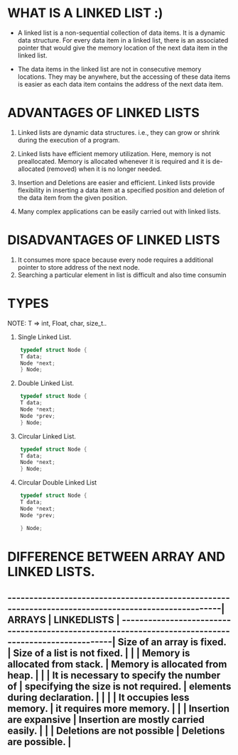# WHAT IS A LINKED LIST :)

- A linked list is a non-sequential collection of data items. It is a dynamic data structure. 
For every data item in a linked list, there is an associated pointer that would give the 
memory location of the next data item in the linked list.

- The data items in the linked list are not in consecutive memory locations. They may be 
anywhere, but the accessing of these data items is easier as each data item contains 
the address of the next data item.

# ADVANTAGES OF LINKED LISTS

1. Linked lists are dynamic data structures. i.e., they can grow or shrink during 
the execution of a program.

2. Linked lists have efficient memory utilization. Here, memory is not preallocated. Memory is allocated whenever it is required and it is de-allocated (removed) when it is no longer needed.

3. Insertion and Deletions are easier and efficient. Linked lists provide flexibility 
in inserting a data item at a specified position and deletion of the data item 
from the given position.

4. Many complex applications can be easily carried out with linked lists.

# DISADVANTAGES OF LINKED LISTS

1. It consumes more space because every node requires a additional pointer to 
store address of the next node.
2. Searching a particular element in list is difficult and also time consumin

# TYPES

NOTE: T => int, Float, char, size_t..

1. Single Linked List.
```C
    typedef struct Node {
	T data;
	Node *next;
    } Node;
```

2. Double Linked List.
```C
    typedef struct Node {
	T data;
	Node *next;
	Node *prev;
    } Node;
```
3. Circular Linked List.
```C
    typedef struct Node {
	T data;
	Node *next;
    } Node;
```
4. Circular Double Linked List
```C
    typedef struct Node {
	T data;
	Node *next;
	Node *prev;

    } Node;
```

# DIFFERENCE BETWEEN ARRAY AND LINKED LISTS.

----------------------------------------------------------------------------------------------------|
		      ARRAYS   	                |                    LINKEDLISTS                    |
----------------------------------------------------------------------------------------------------|
Size of an array is fixed.	                | Size of a list is not fixed.                      |
                         			|                                                   |
Memory is allocated from stack.			| Memory is allocated from heap.                    |
						|                                                   |
It is necessary to specify the number of        | specifying the size is not required.              |
elements during declaration.			|                                                   |
						|                                                   |
It occupies less memory.			| it requires more memory.                          |
						|                                                   |
Insertion are expansive    	                | Insertion are mostly carried easily.              |
						|                                                   |
Deletions are not possible	                | Deletions are possible.                           |
-----------------------------------------------------------------------------------------------------
